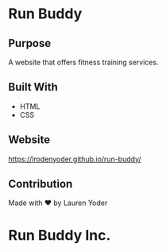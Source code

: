 # Run Buddy

## Purpose
A website that offers fitness training services.

## Built With
* HTML
* CSS

## Website
https://lrodenyoder.github.io/run-buddy/

## Contribution
Made with ❤️ by Lauren Yoder

# Run Buddy Inc.

